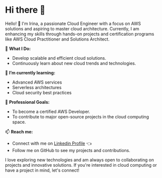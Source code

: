 # Hi there 👋

<!--
**IrinaZarzu/IrinaZarzu** is a ✨ _special_ ✨ repository because its `README.md` (this file) appears on your GitHub profile.

Here are some ideas to get you started:

- 🔭 I’m currently working on ...
- 🌱 I’m currently learning ...
- 👯 I’m looking to collaborate on ...
- 🤔 I’m looking for help with ...
- 💬 Ask me about ...
- 📫 How to reach me: ...
- 😄 Pronouns: ...
- ⚡ Fun fact: ...
-->

Hello! 👋 I'm Irina, a passionate Cloud Engineer with a focus on AWS solutions and aspiring to master cloud architecture. Currently, I am enhancing my skills through hands-on projects and certification programs like AWS Cloud Practitioner and Solutions Architect.

🚀 **What I Do:**
- Develop scalable and efficient cloud solutions.
- Continuously learn about new cloud trends and technologies.

🌱 **I’m currently learning:**
- Advanced AWS services
- Serverless architectures
- Cloud security best practices

💼 **Professional Goals:**
- To become a certified AWS Developer.
- To contribute to major open-source projects in the cloud computing space.

📫 **Reach me:** 
- Connect with me on [Linkedin Profile](https://www.linkedin.com/in/irinazarzu) :point_left: 
- Follow me on GitHub to see my projects and contributions.

I love exploring new technologies and am always open to collaborating on projects and innovative solutions. If you're interested in cloud computing or have a project in mind, let's connect!

